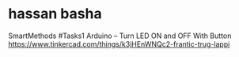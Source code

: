 # hassan basha
SmartMethods 
#Tasks1
Arduino – Turn LED ON and OFF With Button
https://www.tinkercad.com/things/k3jHEnWNQc2-frantic-trug-lappi
